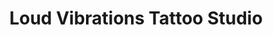 ---
title: "Loud Vibrations Tattoo Studio"
url: /chester/loud-vibrations-tattoo-studio/
shop: tattoo
---